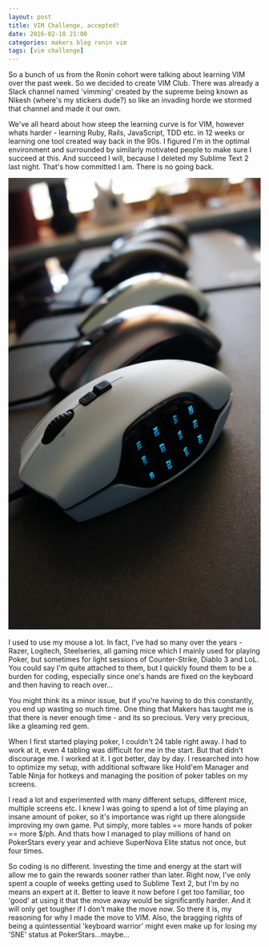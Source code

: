 ```yaml
---
layout: post
title: VIM Challenge, accepted! 
date: 2016-02-10 21:00
categories: makers blog ronin vim
tags: [vim challenge]
---
```


So a bunch of us from the Ronin cohort were talking about learning VIM over the
past week. So we decided to create VIM Club. There was already a Slack channel
named 'vimming' created by the supreme being known as Nikesh (where's my stickers dude?) so like an invading horde we stormed that channel and made it our own.

We've all heard about how steep the learning curve is for VIM, however whats harder - learning Ruby, Rails, JavaScript, TDD etc. in 12 weeks or learning one tool created way back in the 90s. I figured I'm in the optimal environment and surrounded by similarly motivated people to make sure I succeed at this. And succeed I will, because I deleted my Sublime Text 2 last night. That's how committed I am. There is no going back. 

![my collection of mice](/images/mice.jpg)

I used to use my mouse a lot. In fact, I've had so many over the years - Razer,
Logitech, Steelseries, all gaming mice which I mainly used for playing Poker,
but sometimes for light sessions of Counter-Strike, Diablo 3 and LoL. You could
say I'm quite attached to them, but I quickly found them to be a burden for
coding, especially since one's hands are fixed on the keyboard and then having to reach over...

You might think its a minor issue, but if you're having to do this constantly,
you end up wasting so much time. One thing that Makers has taught me is
that there is never enough time - and its so precious. Very very precious, like a
gleaming red gem.

When I first started playing poker, I couldn't 24 table right away. I had to
work at it, even 4 tabling was difficult for me in the start. But that didn't
discourage me. I worked at it. I got better, day by day. I researched into how
to optimize my setup, with additional software like Hold'em Manager and Table
Ninja for hotkeys and managing the position of poker tables on my screens.

I read a lot and experimented with many different setups, different mice, multiple screens etc. I knew I was going to spend a lot of time playing an insane amount of poker, so it's importance was right up there alongside improving my own game. Put simply, more tables == more hands of poker == more $/ph. And thats how I managed to play millions of hand on PokerStars every year and achieve SuperNova Elite status not once, but four times.

So coding is no different. Investing the time and energy at the start will allow
me to gain the rewards sooner rather than later. Right now, I've only spent a
couple of weeks getting used to Sublime Text 2, but I'm by no means an expert at
it. Better to leave it now before I get too familiar, too 'good' at using it
that the move away would be significantly harder. And it will only get tougher if I
don't make the move now. So there it is, my reasoning for why I made the move to
VIM. Also, the bragging rights of being a quintessential 'keyboard warrior'
might even make up for losing my 'SNE' status at PokerStars...maybe...
